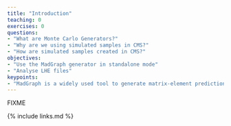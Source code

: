 ```yaml
---
title: "Introduction"
teaching: 0
exercises: 0
questions:
- "What are Monte Carlo Generators?"
- "Why are we using simulated samples in CMS?"
- "How are simulated samples created in CMS?"
objectives:
- "Use the MadGraph generator in standalone mode"
- "Analyse LHE files"
keypoints:
- "MadGraph is a widely used tool to generate matrix-element predictions for the hard scatter for SM and BSM processes."
---
```

FIXME

{% include links.md %}

